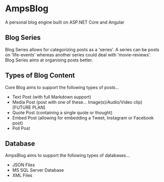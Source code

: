 # AmpsBlog
A personal blog engine built on ASP.NET Core and Angular

## Blog Series
Blog Series allows for categorizing posts as a 'series'. A series can be posts on 'life-events' whereas another series could deal with 'movie-reviews'. Blog Series aims at organising posts better.

## Types of Blog Content
Core Blog aims to support the following types of posts...
- Text Post (with full Markdown support)
- Media Post (post with one of these... Image(s)/Audio/Video clip)[FUTURE PLAN] 
- Quote Post (containing a single quote or thought)
- Embed Post (allowing for embedding a Tweet, Instagram or Facebook post)
- Poll Post

## Database
AmpsBlog aims to support the following types of databases...
- JSON Files
- MS SQL Server Database
- XML Files
